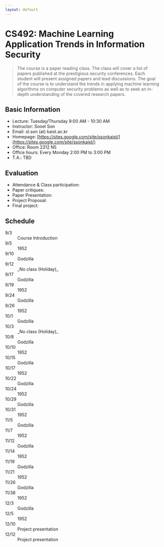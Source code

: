 ```yaml
---
layout: default
---
```


# **CS492**: Machine Learning Application Trends in Information Security

> The course is a paper reading class. The class will cover a list of papers published at the prestigious security conferences. Each student will present assigned papers and lead discussions. The goal of the course is to understand the trends in applying machine learning algorithms on computer security problems as well as to seek an in-depth understanding of the covered research papers.

## Basic Information
 * Lecture: Tuesday/Thursday 9:00 AM - 10:30 AM 
 * Instructor: Sooel Son
 * Email: sl.son (at) kaist.ac.kr
 * Homepage: [https://sites.google.com/site/ssonkaist/](https://sites.google.com/site/ssonkaist/)
 * Office: Room 2312 N5
 * Office hours: Every Monday 2:00 PM to 3:00 PM
 * T.A.: TBD

## Evaluation
 * Attendance & Class participation: 
 * Paper critiques: 
 * Paper Presentation:
 * Project Proposal:  
 * Final project:

## Schedule 

<dl>

<dt>9/3</dt>
  <dd>Course Introduction</dd>
<dt>9/5</dt>
  <dd>1952</dd>
<dt>9/10</dt>
  <dd>Godzilla</dd>
<dt>9/12</dt>
  <dd>_No class (Holiday)_</dd>
<dt>9/17</dt>
  <dd>Godzilla</dd>
<dt>9/19</dt>
  <dd>1952</dd>
<dt>9/24</dt>
  <dd>Godzilla</dd>
<dt>9/26</dt>
  <dd>1952</dd>
<dt>10/1</dt>
  <dd>Godzilla</dd>
<dt>10/3</dt>
  <dd>_No class (Holiday)_</dd>
<dt>10/8</dt>
  <dd>Godzilla</dd>
<dt>10/10</dt>
  <dd>1952</dd>
<dt>10/15</dt>
  <dd>Godzilla</dd>
<dt>10/17</dt>
  <dd>1952</dd>
<dt>10/22</dt>
  <dd>Godzilla</dd>
<dt>10/24</dt>
  <dd>1952</dd>
<dt>10/29</dt>
  <dd>Godzilla</dd>
<dt>10/31</dt>
  <dd>1952</dd>
<dt>11/5</dt>
  <dd>Godzilla</dd>
<dt>11/7</dt>
  <dd>1952</dd>
<dt>11/12</dt>
  <dd>Godzilla</dd>
<dt>11/14</dt>
  <dd>1952</dd>  
<dt>11/19</dt>
  <dd>Godzilla</dd>
<dt>11/21</dt>
  <dd>1952</dd>  
<dt>11/26</dt>
  <dd>Godzilla</dd>
<dt>11/38</dt>
  <dd>1952</dd>   
<dt>12/3</dt>
  <dd>Godzilla</dd>
<dt>12/5</dt>
  <dd>1952</dd>  
<dt>12/10</dt>
  <dd>Project presentation</dd>
<dt>12/12</dt>
  <dd>Project presentation</dd>  
</dl>